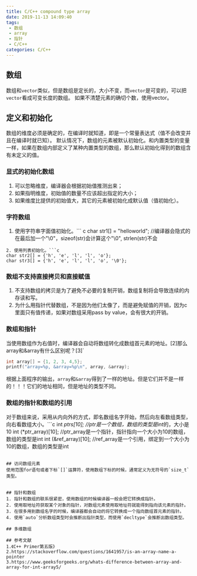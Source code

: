 ```yaml
---
title: C/C++ compound type array
date: 2019-11-13 14:09:40
tags:
 - 数组
 - array
 - 指针
 - C/C++
categories: C/C++
---
```



## 数组
数组和`vector`类似，但是数组是定长的，大小不变，而`vector`是可变的，可以把`vector`看成可变长度的数组。
如果不清楚元素的确切个数，使用vector。

## 定义和初始化
数组的维度必须是确定的，在编译时就知道，即是一个常量表达式（值不会改变并且在编译时就已知）。
默认情况下，数组的元素被默认初始化。和内置类型的变量一样，如果在数组内部定义了某种内置类型的数组，那么默认初始化得到的数组含有未定义的值。
### 显式的初始化数组
1. 可以忽略维度，编译器会根据初始值推测出来；
2. 如果指明维度，初始值的数量不应该超出指定的大小；
3. 如果维度比提供的初始值大，其它的元素被初始化成默认值（值初始化）。

### 字符数组
1. 使用字符串字面值初始化。``` c
char str1[] = "helloworld";
//编译器会隐式的在最后加一个"\0"，sizeof(str)会计算这个"\0", strlen(str)不会
```
2. 使用列表初始化。```c
char str2[] = {'h', 'e', 'l', 'l', 'o'};
char str3[] = {'h', 'e', 'l', 'l', 'o', '\0'};
```

### 数组不支持直接拷贝和直接赋值
1. 不支持数组的拷贝是为了避免不必要的复制开销，数组复制将会导致连续的内存读和写。
2. 为什么用指针代替数组，不是因为他们太像了，而是避免赋值的开销，因为c里面只有值传递，如果对数组采用pass by value，会有很大的开销。

### 数组和指针
当使用数组作为右值时，编译器会自动将数组转化成数组首元素的地址。[2]那么array和&array有什么区别呢？[3]`
```c
int array[] = {1, 2, 3, 4,5};
printf("array=%p, &array=%p\n", array, &array);
```
根据上面程序的输出，`array`和`&array`得到了一样的地址。但是它们并不是一样的！！！它们的地址相同，但是地址的类型不同。


### 数组的指针和数组的引用
对于数组来说，采用从内向外的方式，即名数组名字开始，然后向左看数组类型，向右看数组大小。```c
int *ptrs[10]; //ptr是一个数组，数组的类型是int*的，大小是10
int (*ptr_array)[10]; //ptr_array是一个指针，指针指向一个大小为10的数组，数组的类型是int
int (&ref_array)[10]; //ref_array是一个引用，绑定到一个大小为10的数组，数组的类型是int
```

## 访问数组元素
使用范围for语句或者下标`[]`运算符，使用数组下标的时候，通常定义为无符号的`size_t`类型。


## 指针和数组
1. 指针和数组的联系很紧密，使用数组的时候编译器一般会把它转换成指针。
2. 使用取地址符获取某个对象的指针，对数组元素使用取地址符就能得到指向该元素的指针。
3. 在很多用到数组名字的时候，编译器都会自动的将它转换成一个指向数组首元素的指针。
4. 使用`auto`分析数组类型时会推断出指针类型，而使用`decltype`会推断出数组类型。

## 多维数组

## 参考文献
1.《C++ Primer第五版》
2.https://stackoverflow.com/questions/1641957/is-an-array-name-a-pointer
3.https://www.geeksforgeeks.org/whats-difference-between-array-and-array-for-int-array5/
